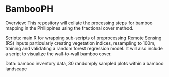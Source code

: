 # BambooPH

Overview:
This repository will collate the processing steps for bamboo mapping in the Philippines using the fractional cover method. 

Scripts:
main.R for wrapping sub-scripts of preprocessing Remote Sensing (RS) inputs particularly creating vegetation indices, resampling to 100m, training  and validating a random forest regression model. It will also include a script to visualize the wall-to-wall bamboo cover. 

Data:
bamboo inventory data, 30 randomply sampled plots within a bamboo landscape

